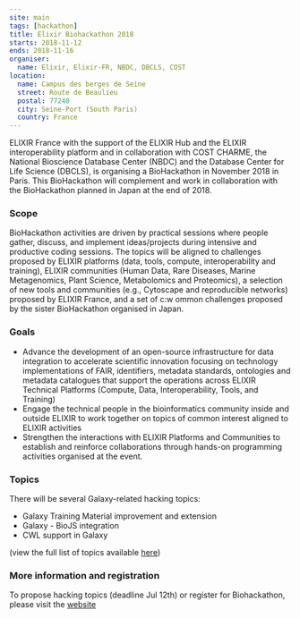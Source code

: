```yaml
---
site: main
tags: [hackathon]
title: Elixir Biohackathon 2018
starts: 2018-11-12
ends: 2018-11-16
organiser:
  name: Elixir, Elixir-FR, NBDC, DBCLS, COST
location:
  name: Campus des berges de Seine
  street: Route de Beaulieu
  postal: 77240
  city: Seine-Port (South Paris)
  country: France
---
```


ELIXIR France with the support of the ELIXIR Hub and the ELIXIR interoperability platform and in collaboration with COST CHARME, the National Bioscience Database Center (NBDC) and the Database Center for Life Science (DBCLS), is organising a BioHackathon in November 2018 in Paris. This BioHackathon will complement and work in collaboration with the BioHackathon planned in Japan at the end of 2018.

### Scope

BioHackathon activities are driven by practical sessions where people gather, discuss, and implement ideas/projects during intensive and productive coding sessions. The topics will be aligned to challenges proposed by ELIXIR platforms (data, tools, compute, interoperability and training), ELIXIR communities (Human Data, Rare Diseases, Marine Metagenomics, Plant Science, Metabolomics and Proteomics), a selection of new tools and communities (e.g., Cytoscape and reproducible networks) proposed by ELIXIR France, and a set of c:w
ommon challenges proposed by the sister BioHackathon organised in Japan.

### Goals

- Advance the development of an open-source infrastructure for data integration to accelerate scientific innovation focusing on technology implementations of FAIR, identifiers, metadata standards, ontologies and metadata catalogues that support the operations across ELIXIR Technical Platforms (Compute, Data, Interoperability, Tools, and Training)
- Engage the technical people in the bioinformatics community inside and outside ELIXIR to work together on topics of common interest aligned to ELIXIR activities
- Strengthen the interactions with ELIXIR Platforms and Communities to establish and reinforce collaborations through hands-on programming activities organised at the event.

### Topics

There will be several Galaxy-related hacking topics:

- Galaxy Training Material improvement and extension
- Galaxy - BioJS integration
- CWL support in Galaxy

(view the full list of topics available [here](http://bh2018paris.info/projects))


### More information and registration

To propose hacking topics (deadline Jul 12th) or register for Biohackathon, please visit the [website](http://bh2018paris.info)
